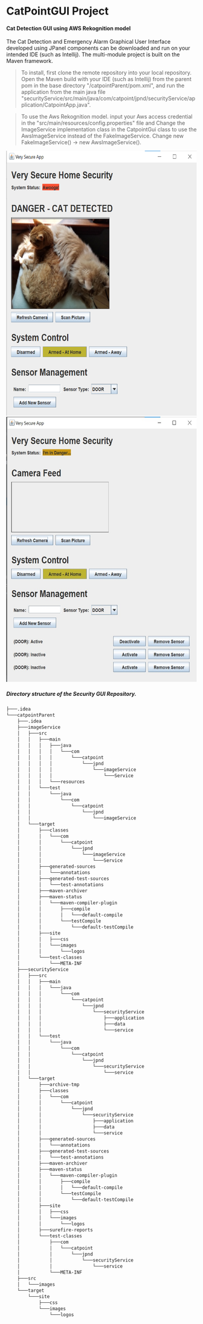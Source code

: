 # CatPointGUI Project
#### Cat Detection GUI using AWS Rekognition model

The Cat Detection and Emergency Alarm Graphical User Interface developed using JPanel components can be downloaded and run on your intended IDE (such as Intellij). The multi-module project is built on the Maven framework.

> To install, first clone the remote repository into your local repository. Open the Maven build with your IDE (such as Intellij) from the parent pom in the base   directory "/catpointParent/pom.xml", and run the application from the main java file "securityService/src/main/java/com/catpoint/jpnd/securityService/application/CatpointApp.java".


> To use the Aws Rekognition model. input your Aws access credential in the "src/main/resources/config.properties" file and Change the ImageService implementation class in the CatpointGui class to use the AwsImageService instead of the FakeImageService.
Change new FakeImageService() -> new AwsImageService().





<img src="https://github.com/CharlesIro1125/CatPointGUI_Project/blob/2773dd9d4d8b0126e55d83df8772d74ad11f48e1/catpointParent/src/images/cat_sensor1.png" alt="schema" width="600" height="700" />
<img src="https://github.com/CharlesIro1125/CatPointGUI_Project/blob/4e3a60cb0261d176eb50022b309818acf12669b2/catpointParent/src/images/cat_sensor2.jpg" alt="schema" width="600" height="700" />

##### Directory structure of the Security GUI Repository.

```
├───.idea
└───catpointParent
    ├───.idea
    ├───imageService
    │   ├───src
    │   │   ├───main
    │   │   │   ├───java
    │   │   │   │   └───com
    │   │   │   │       └───catpoint
    │   │   │   │           └───jpnd
    │   │   │   │               └───imageService
    │   │   │   │                   └───Service
    │   │   │   └───resources
    │   │   └───test
    │   │       └───java
    │   │           └───com
    │   │               └───catpoint
    │   │                   └───jpnd
    │   │                       └───imageService
    │   └───target
    │       ├───classes
    │       │   └───com
    │       │       └───catpoint
    │       │           └───jpnd
    │       │               └───imageService
    │       │                   └───Service
    │       ├───generated-sources
    │       │   └───annotations
    │       ├───generated-test-sources
    │       │   └───test-annotations
    │       ├───maven-archiver
    │       ├───maven-status
    │       │   └───maven-compiler-plugin
    │       │       ├───compile
    │       │       │   └───default-compile
    │       │       └───testCompile
    │       │           └───default-testCompile
    │       ├───site
    │       │   ├───css
    │       │   └───images
    │       │       └───logos
    │       └───test-classes
    │           └───META-INF
    ├───securityService
    │   ├───src
    │   │   ├───main
    │   │   │   └───java
    │   │   │       └───com
    │   │   │           └───catpoint
    │   │   │               └───jpnd
    │   │   │                   └───securityService
    │   │   │                       ├───application
    │   │   │                       ├───data
    │   │   │                       └───service
    │   │   └───test
    │   │       └───java
    │   │           └───com
    │   │               └───catpoint
    │   │                   └───jpnd
    │   │                       └───securityService
    │   │                           └───service
    │   └───target
    │       ├───archive-tmp
    │       ├───classes
    │       │   └───com
    │       │       └───catpoint
    │       │           └───jpnd
    │       │               └───securityService
    │       │                   ├───application
    │       │                   ├───data
    │       │                   └───service
    │       ├───generated-sources
    │       │   └───annotations
    │       ├───generated-test-sources
    │       │   └───test-annotations
    │       ├───maven-archiver
    │       ├───maven-status
    │       │   └───maven-compiler-plugin
    │       │       ├───compile
    │       │       │   └───default-compile
    │       │       └───testCompile
    │       │           └───default-testCompile
    │       ├───site
    │       │   ├───css
    │       │   └───images
    │       │       └───logos
    │       ├───surefire-reports
    │       └───test-classes
    │           ├───com
    │           │   └───catpoint
    │           │       └───jpnd
    │           │           └───securityService
    │           │               └───service
    │           └───META-INF
    ├───src
    │   └───images
    └───target
        └───site
            ├───css
            └───images
                └───logos
```

